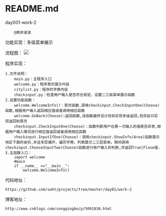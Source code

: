 # README.md #

day001-work-2

		@南非波波

功能实现：多级菜单展示

流程图：
![](http://i.imgur.com/VTPPhZU.jpg)

程序实现：

	1.文件说明：
		main.py：主程序入口
		welcome.py：程序首页展示内容
		citylist.py：程序的字典内容
		checkinput.py：检查用户输入是否符合规定，设置二三级菜单展示函数
	2.设置功能函数：
		welcome.WelcomeInfo()：首页函数,调用checkinput.CheckInputOne(Choose)函数,根据用户输入返回相应值或者调用相应函数
		welcome.GoBack(Choose):返回函数,该函数最终设计目标实现多级返回,但目前只实现返回到首页
		checkinput.CheckInputOne(Choose)：函数判断用户在第一次输入的值是否异常,根据用户输入情况进行相应值返回或者调用相应函数
		checkinput.InputIfOne(Choose)：调用checkinput.ShowInfo(Area)函数展示地区下面的省份,并且多层循环、遍历字典、列表展示二三层菜单。期间调用checkinput.ChooseInputTwo(Choose)函数进行用户输入的判断,并返回True|Flase值.
	3.主函数入口：
		import welcome
		#main
		if __name__ =="__main__":
		    welcome.WelcomeInfo()

代码地址：

	https://github.com/swht/projects/tree/master/day01/work-2

博客地址：

	http://www.cnblogs.com/songqingbo/p/5091830.html